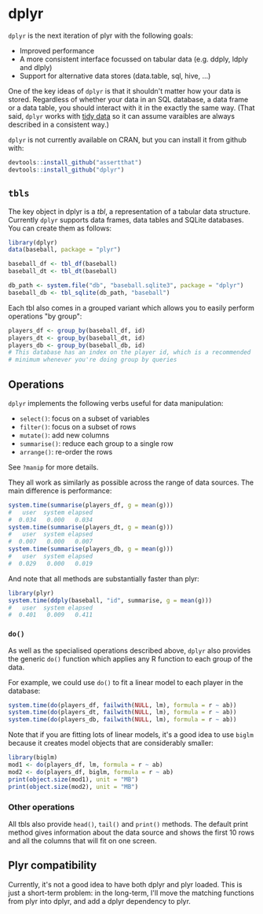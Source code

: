 # dplyr

`dplyr` is the next iteration of plyr with the following goals:

* Improved performance
* A more consistent interface focussed on tabular data 
  (e.g. ddply, ldply and dlply)
* Support for alternative data stores (data.table, sql, hive, ...)

One of the key ideas of `dplyr` is that it shouldn't matter how your data is stored. Regardless of whether your data in an SQL database, a data frame or a data table, you should interact with it in the exactly the same way. (That said, `dplyr` works with [tidy data](http://vita.had.co.nz/papers/tidy-data.html) so it can assume varaibles are always described in a consistent way.)

`dplyr` is not currently available on CRAN, but you can install it from github with:

```R
devtools::install_github("assertthat")
devtools::install_github("dplyr")
```

## `tbls`

The key object in dplyr is a _tbl_, a representation of a tabular data structure.
Currently `dplyr` supports data frames, data tables and SQLite databases. You can create them as follows:

```R
library(dplyr)
data(baseball, package = "plyr")

baseball_df <- tbl_df(baseball)
baseball_dt <- tbl_dt(baseball)

db_path <- system.file("db", "baseball.sqlite3", package = "dplyr")
baseball_db <- tbl_sqlite(db_path, "baseball")
```

Each tbl also comes in a grouped variant which allows you to easily perform operations "by group":

```R
players_df <- group_by(baseball_df, id)
players_dt <- group_by(baseball_dt, id)
players_db <- group_by(baseball_db, id)
# This database has an index on the player id, which is a recommended
# minimum whenever you're doing group by queries
```

## Operations

`dplyr` implements the following verbs useful for data manipulation:

* `select()`: focus on a subset of variables
* `filter()`: focus on a subset of rows
* `mutate()`: add new columns
* `summarise()`: reduce each group to a single row
* `arrange()`: re-order the rows

See `?manip` for more details.

They all work as similarly as possible across the range of data sources.  The main difference is performance:

```R
system.time(summarise(players_df, g = mean(g)))
#   user  system elapsed 
#  0.034   0.000   0.034
system.time(summarise(players_dt, g = mean(g)))
#   user  system elapsed 
#  0.007   0.000   0.007 
system.time(summarise(players_db, g = mean(g)))
#   user  system elapsed 
#  0.029   0.000   0.019 
```

And note that all methods are substantially faster than plyr:

```R
library(plyr)
system.time(ddply(baseball, "id", summarise, g = mean(g)))
#   user  system elapsed 
#  0.401   0.009   0.411 
```

### `do()`

As well as the specialised operations described above, `dplyr` also provides the generic `do()` function which applies any R function to each group of the data.

For example, we could use `do()` to fit a linear model to each player in the database:

```R
system.time(do(players_df, failwith(NULL, lm), formula = r ~ ab))
system.time(do(players_dt, failwith(NULL, lm), formula = r ~ ab))
system.time(do(players_db, failwith(NULL, lm), formula = r ~ ab))
```

Note that if you are fitting lots of linear models, it's a good idea to use `biglm` because it creates model objects that are considerably smaller:

```R
library(biglm)
mod1 <- do(players_df, lm, formula = r ~ ab)
mod2 <- do(players_df, biglm, formula = r ~ ab)
print(object.size(mod1), unit = "MB")
print(object.size(mod2), unit = "MB")
```

### Other operations

All tbls also provide `head()`, `tail()` and `print()` methods. The default print method gives information about the data source and shows the first 10 rows and all the columns that will fit on one screen. 

## Plyr compatibility

Currently, it's not a good idea to have both dplyr and plyr loaded. This is just a short-term problem: in the long-term, I'll move the matching functions from plyr into dplyr, and add a dplyr dependency to plyr.
